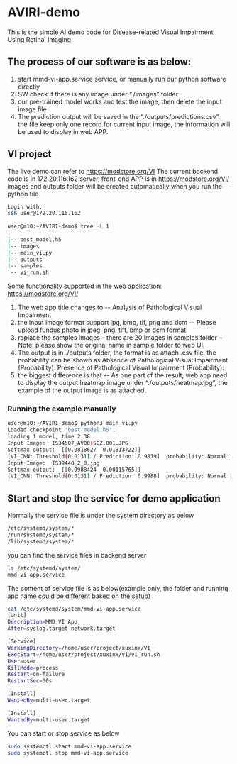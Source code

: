# AVIRI-demo
This is the simple AI demo code for Disease-related Visual Impairment Using Retinal Imaging

## The process of our software is as below:
1) start mmd-vi-app.service service,  or manually run our python software directly 
2) SW check if there is any image under “./images” folder
3) our pre-trained model works and  test the image, then delete the input image file
4) The prediction output will be saved in the “./outputs/predictions.csv”, the file keep only one record for current input image, the information will be used to display in web APP.

## VI project
The live demo can refer to https://modstore.org/VI
The current backend code is in 172.20.116.162 server, front-end APP is in https://modstore.org/VI/
images and outputs folder will be created automatically when you run the python file
 
```bash
Login with:
ssh user@172.20.116.162
 
user@m10:~/AVIRI-demo$ tree -L 1
.
|-- best_model.h5
|-- images
|-- main_vi.py
|-- outputs
|-- samples
`-- vi_run.sh
```
 
Some functionality supported in the web application: https://modstore.org/VI/
1) The web app title changes to   -- Analysis of Pathological Visual Impairment
2) the input image format support  jpg, bmp, tif, png and dcm -- Please upload fundus photo in jpeg, png, tiff, bmp or dcm format.
3) replace the samples images – there are 20 images in samples folder – Note: please show the original name in sample folder to web UI.
4) The output is in ./outputs folder, the format is as attach .csv file, the probability can be shown as
Absence of Pathological Visual Impairment (Probability):
Presence of Pathological Visual Impairment (Probability): 
5) the biggest difference is that --  As one part of the result, web app need to display the output heatmap image under “./outputs/heatmap.jpg”, the example of the output image is as attached.
 
### Running the example manually
```bash
user@m10:~/AVIRI-demo$ python3 main_vi.py 
Loaded checkpoint 'best_model.h5'.
loading 1 model, time 2.38
Input Image:  IS34507_AV00(SOZ.001.JPG
Softmax output:  [[0.9818627  0.01813722]]
[VI_CNN: Threshold(0.0131) / Prediction: 0.9819]  probability: Normal: 0.3611; VI: 0.6389
Input Image:  IS39448_2_0.jpg
Softmax output:  [[0.9988424  0.00115765]]
[VI_CNN: Threshold(0.0131) / Prediction: 0.9988]  probability: Normal: 0.9558; VI: 0.0442
```

## Start and stop the service for demo application
Normally the service file is under the system directory as below
```bash
/etc/systemd/system/*
/run/systemd/system/*
/lib/systemd/system/*
```

you can find the service files in backend server
```bash
ls /etc/systemd/system/
mmd-vi-app.service
```

The content of service file is as below(example only, the folder and running app name could be different based on the setup)
```bash
cat /etc/systemd/system/mmd-vi-app.service
[Unit]
Description=MMD VI App
After=syslog.target network.target

[Service]
WorkingDirectory=/home/user/project/xuxinx/VI
ExecStart=/home/user/project/xuxinx/VI/vi_run.sh
User=user
KillMode=process
Restart=on-failure
RestartSec=30s

[Install]
WantedBy=multi-user.target

[Install]
WantedBy=multi-user.target
```

You can start or stop service as below
```bash
sudo systemctl start mmd-vi-app.service
sudo systemctl stop mmd-vi-app.service
```

